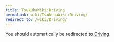 ```yaml
---
title: TsukubaWiki:Driving
permalink: wiki/TsukubaWiki:Driving/
redirect_to: /wiki/Driving/
---
```


You should automatically be redirected to [Driving](/wiki/Driving/)

